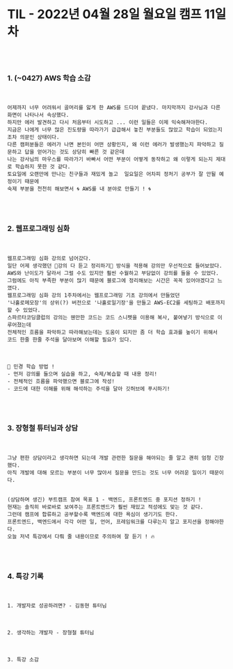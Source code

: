 # TIL - 2022년 04월 28일 월요일 캠프 11일차
<br>
<br>

### 1. (~0427) AWS 학습 소감

<br>

    어제까지 너무 어려워서 골머리를 앓게 한 AWS를 드디어 끝냈다. 마지막까지 강사님과 다른 화면이 나타나서 속상했다.  
    하지만 에러 발견하고 다시 처음부터 시도하고 ... 이런 일들은 이제 익숙해져야한다.  
    지금은 나에게 너무 많은 진도량을 따라가기 급급해서 놓친 부분들도 많았고 학습이 되었는지조차 의문인 상태이다.  
    다른 캠퍼분들은 에러가 나면 본인이 어떤 상황인지, 왜 이런 에러가 발생했는지 파악하고 질문하고 답을 얻어가는 것도 상당히 빠른 것 같은데  
    나는 강사님의 마우스를 따라가기 바빠서 어떤 부분이 어떻게 동작하고 왜 이렇게 되는지 제대로 학습하지 못한 것 같다.  
    토요일에 오랜만에 만나는 친구들과 재밌게 놀고  일요일은 어차피 정처기 공부가 잘 안될 예정이기 때문에  
    숙제 부분을 천천히 해보면서 🌀 AWS를 내 분야로 만들기 ! 🌀

<br>
<br>

### 2. 웹프로그래밍 심화

<br>

    웹프로그래밍 심화 강의로 넘어갔다.  
    일단 어제 생각했던 🎈강의 다 듣고 정리하기🎈 방식을 적용해 강의만 우선적으로 들어보았다.  
    AWS와 난이도가 달라서 그럴 수도 있지만 훨씬 수월하고 부담없이 강의를 들을 수 있었다.  
    그럼에도 아직 부족한 부분이 많기 때문에 블로그에 정리해보는 시간은 꼭꼭 있어야겠다고 느꼈다.  
    웹프로그래밍 심화 강의 1주차에서는 웹프로그래밍 기초 강의에서 만들었던  
    '나홀로메모장'의 상위(?) 버전으로 '나홀로일기장'을 만들고 AWS-EC2를 세팅하고 배포까지 할 수 있었다.  
    스파르타코딩클럽의 강의는 웬만한 코드는 코드 스니펫을 이용해 복사, 붙여넣기 방식으로 이루어졌는데  
    전체적인 흐름을 파악하고 따라해보는데는 도움이 되지만 좀 더 학습 효과를 높이기 위해서  
    코드 한줄 한줄 주석을 달아보며 이해할 필요가 있다. 

<br>

    🎀 민경 학습 방법 !
    - 먼저 강의를 들으며 실습을 하고, 숙제/복습할 때 내용 정리! 
    - 전체적인 흐름을 파악했으면 블로그에 작성!  
    - 코드에 대한 이해를 위해 해석하는 주석을 달아 깃허브에 푸시하기!

<br>
<br>

### 3. 장형철 튜터님과 상담

<br>

    그냥 편한 상담이라고 생각하면 되는데 개발 관련한 질문을 해야되는 줄 알고 괜히 엄청 긴장했다.  
    아직 개발에 대해 모르는 부분이 너무 많아서 질문을 만드는 것도 너무 어려운 일이기 때문이다.  
    

    (상담하며 생긴) 부트캠프 참여 목표 1 - 백엔드, 프론트엔드 중 포지션 정하기 !
    현재는 솔직히 바로바로 보여주는 프론트엔드가 훨씬 재밌고 적성에도 맞는 것 같다.  
    그런데 캠프에 합류하고 공부할수록 백엔드에 대한 욕심이 생기기도 한다.  
    프론트엔드, 백엔드에서 각각 어떤 일, 언어, 프레임워크를 다루는지 알고 포지션을 정해야한다.  
    오늘 저녁 특강에서 다뤄 줄 내용이므로 주의하여 잘 듣기 ! 🔥


<br>
<br>

### 4. 특강 기록

<br>

    1. 개발자로 성공하려면? - 김동현 튜터님


<br>

    2. 생각하는 개발자 - 장형철 튜터님

<br>

    3. 특강 소감